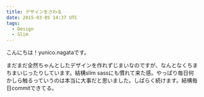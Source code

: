 ```yaml
---
title: デザインをさわる
date: 2015-03-05 14:37 UTC
tags:
  - Design
  - Slim
---
```


こんにちは！yunico.nagataです。

まだまだ全然ちゃんとしたデザインを作れずじまいなのですが、なんとなくちまちまいじったりしています。結構slim sassにも慣れて来た感。やっぱり毎日何かしら触るっていうのは本当に大事だと思いました。しばらく続けます。結構毎日commitできてる。
